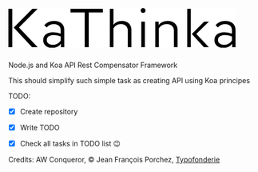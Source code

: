 ![Kathinka](/KaThinka-Logo.png)
========

Node.js and Koa API Rest Compensator Framework

This should simplify such simple task as creating API using Koa principes

TODO:

- [x] Create repository
- [x] Write TODO
- [x] Check all tasks in TODO list :wink:




Credits:
AW Conqueror, © Jean François Porchez, [Typofonderie](http://typofonderie.com/fonts/aw-conqueror-family/)
